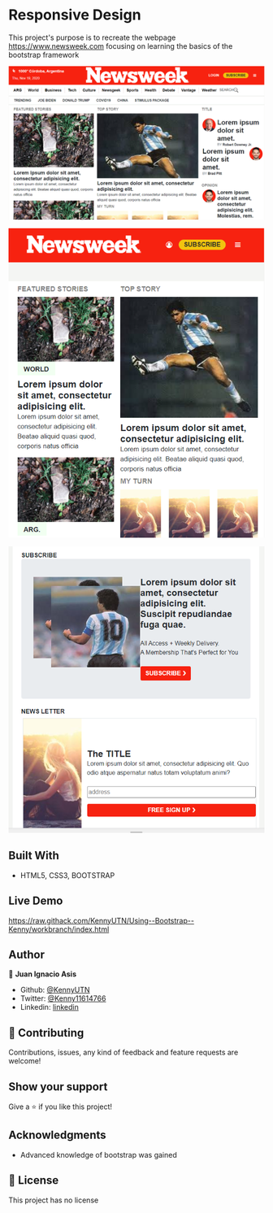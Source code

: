 # Responsive Design
This project's purpose is to recreate the webpage https://www.newsweek.com focusing on learning the basics of the bootstrap framework


![screenshot](img/screen.png)

![screenshot](img/screen2.png)

![screenshot](img/screen3.png)



## Built With

- HTML5, CSS3, BOOTSTRAP

## Live Demo

https://raw.githack.com/KennyUTN/Using--Bootstrap--Kenny/workbranch/index.html

## Author

👤 **Juan Ignacio Asis**

- Github: [@KennyUTN](https://github.com/KennyUTN)
- Twitter: [@Kenny11614766](https://twitter.com/Kenny11614766)
- Linkedin: [linkedin](https://www.linkedin.com/in/ignacio-asis-b8214b183/)

## 🤝 Contributing

Contributions, issues, any kind of feedback and feature requests are welcome!

## Show your support

Give a ⭐️ if you like this project!

## Acknowledgments

- Advanced knowledge of bootstrap was gained

## 📝 License

This project has no license
